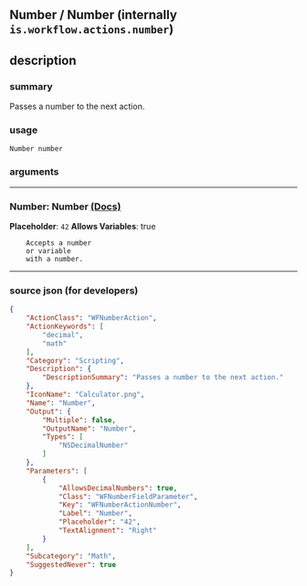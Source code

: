 
## Number / Number (internally `is.workflow.actions.number`)


## description

### summary

Passes a number to the next action.


### usage
```
Number number
```

### arguments

---

### Number: Number [(Docs)](https://pfgithub.github.io/shortcutslang/gettingstarted#number-field)
**Placeholder**: `42`
**Allows Variables**: true



		Accepts a number 
		or variable
		with a number.

---

### source json (for developers)

```json
{
	"ActionClass": "WFNumberAction",
	"ActionKeywords": [
		"decimal",
		"math"
	],
	"Category": "Scripting",
	"Description": {
		"DescriptionSummary": "Passes a number to the next action."
	},
	"IconName": "Calculator.png",
	"Name": "Number",
	"Output": {
		"Multiple": false,
		"OutputName": "Number",
		"Types": [
			"NSDecimalNumber"
		]
	},
	"Parameters": [
		{
			"AllowsDecimalNumbers": true,
			"Class": "WFNumberFieldParameter",
			"Key": "WFNumberActionNumber",
			"Label": "Number",
			"Placeholder": "42",
			"TextAlignment": "Right"
		}
	],
	"Subcategory": "Math",
	"SuggestedNever": true
}
```
